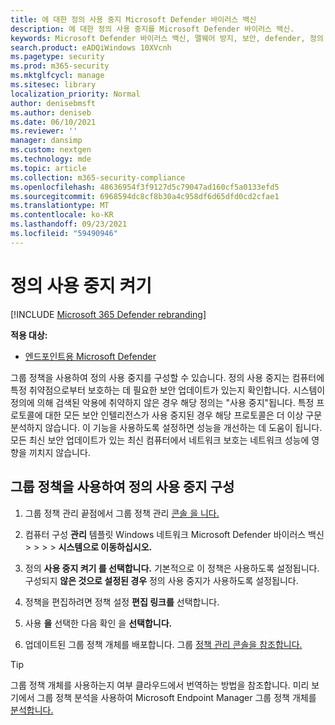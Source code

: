 ```yaml
---
title: 에 대한 정의 사용 중지 Microsoft Defender 바이러스 백신
description: 에 대한 정의 사용 중지를 Microsoft Defender 바이러스 백신.
keywords: Microsoft Defender 바이러스 백신, 맬웨어 방지, 보안, defender, 정의 사용 중지
search.product: eADQiWindows 10XVcnh
ms.pagetype: security
ms.prod: m365-security
ms.mktglfcycl: manage
ms.sitesec: library
localization_priority: Normal
author: denisebmsft
ms.author: deniseb
ms.date: 06/10/2021
ms.reviewer: ''
manager: dansimp
ms.custom: nextgen
ms.technology: mde
ms.topic: article
ms.collection: m365-security-compliance
ms.openlocfilehash: 48636954f3f9127d5c79047ad160cf5a0133efd5
ms.sourcegitcommit: 6968594dc8cf8b30a4c958df6d65dfd0cd2cfae1
ms.translationtype: MT
ms.contentlocale: ko-KR
ms.lasthandoff: 09/23/2021
ms.locfileid: "59490946"
---
```

# <a name="turn-on-definition-retirement"></a>정의 사용 중지 켜기

[!INCLUDE [Microsoft 365 Defender rebranding](../../includes/microsoft-defender.md)]

**적용 대상:**

- [엔드포인트용 Microsoft Defender](/microsoft-365/security/defender-endpoint/)

그룹 정책을 사용하여 정의 사용 중지를 구성할 수 있습니다. 정의 사용 중지는 컴퓨터에 특정 취약점으로부터 보호하는 데 필요한 보안 업데이트가 있는지 확인합니다. 시스템이 정의에 의해 검색된 악용에 취약하지 않은 경우 해당 정의는 "사용 중지"됩니다. 특정 프로토콜에 대한 모든 보안 인텔리전스가 사용 중지된 경우 해당 프로토콜은 더 이상 구문 분석하지 않습니다. 이 기능을 사용하도록 설정하면 성능을 개선하는 데 도움이 됩니다. 모든 최신 보안 업데이트가 있는 최신 컴퓨터에서 네트워크 보호는 네트워크 성능에 영향을 끼치지 않습니다.

## <a name="use-group-policy-to-configure-definition-retirement"></a>그룹 정책을 사용하여 정의 사용 중지 구성

1. 그룹 정책 관리 끝점에서 그룹 정책 관리 [콘솔 을 니다.](/previous-versions/windows/it-pro/windows-server-2008-R2-and-2008/cc731212(v=ws.11))

2. 컴퓨터 구성 **관리** 템플릿 Windows 네트워크 Microsoft Defender 바이러스 백신  >    >    >    >  **시스템으로 이동하십시오.** 

3. 정의 **사용 중지 켜기 를 선택합니다.** 기본적으로 이 정책은 사용하도록 설정됩니다. 구성되지 **않은 것으로 설정된 경우** 정의 사용 중지가 사용하도록 설정됩니다. 

4. 정책을 편집하려면 정책 설정 **편집 링크를** 선택합니다.

5. 사용 **을** 선택한 다음 확인 을 **선택합니다.**

6. 업데이트된 그룹 정책 개체를 배포합니다. 그룹 [정책 관리 콘솔을 참조합니다.](/windows/win32/srvnodes/group-policy)

> [!TIP]
> 그룹 정책 개체를 사용하는지 여부 클라우드에서 번역하는 방법을 참조합니다. 미리 보기에서 그룹 정책 분석을 사용하여 Microsoft Endpoint Manager 그룹 정책 개체를 [분석합니다.](/mem/intune/configuration/group-policy-analytics) 
  
